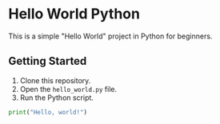# Hello World Python

This is a simple "Hello World" project in Python for beginners.

## Getting Started

1. Clone this repository.
2. Open the `hello_world.py` file.
3. Run the Python script.

```python
print("Hello, world!")
